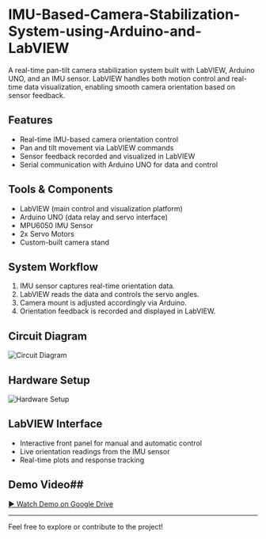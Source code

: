 # IMU-Based-Camera-Stabilization-System-using-Arduino-and-LabVIEW
A real-time pan-tilt camera stabilization system built with LabVIEW, Arduino UNO, and an IMU sensor. LabVIEW handles both motion control and real-time data visualization, enabling smooth camera orientation based on sensor feedback.

## Features

- Real-time IMU-based camera orientation control
- Pan and tilt movement via LabVIEW commands
- Sensor feedback recorded and visualized in LabVIEW
- Serial communication with Arduino UNO for data and control

## Tools & Components

- LabVIEW (main control and visualization platform)
- Arduino UNO (data relay and servo interface)
- MPU6050 IMU Sensor
- 2x Servo Motors
- Custom-built camera stand

## System Workflow

1. IMU sensor captures real-time orientation data.
2. LabVIEW reads the data and controls the servo angles.
3. Camera mount is adjusted accordingly via Arduino.
4. Orientation feedback is recorded and displayed in LabVIEW.

## Circuit Diagram

![Circuit Diagram](./00806663-5e93-44d2-975f-249f0183d091.png)

## Hardware Setup

![Hardware Setup](./your-hardware-setup-image.jpg) <!-- Replace with your actual filename -->

## LabVIEW Interface

- Interactive front panel for manual and automatic control
- Live orientation readings from the IMU sensor
- Real-time plots and response tracking

## Demo Video## 

[▶️ Watch Demo on Google Drive](https://drive.google.com/file/d/1jgoRdyP5Pq3hBGoTcnhNBjHlbkcZbYxF/view?usp=drive_link)


---

Feel free to explore or contribute to the project!
